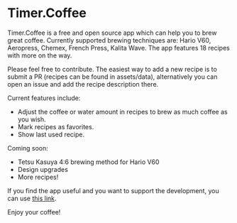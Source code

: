 # Timer.Coffee

Timer.Coffee is a free and open source app which can help you to brew great coffee. Currently supported brewing techniques are: Hario V60, Aeropress, Chemex, French Press, Kalita Wave. The app features 18 recipes with more on the way.

Please feel free to contribute. The easiest way to add a new recipe is to submit a PR (recipes can be found in assets/data), alternatively you can open an issue and add the recipe description there.

Current features include:
- Adjust the coffee or water amount in recipes to brew as much coffee as you wish.
- Mark recipes as favorites.
- Show last used recipe.

Coming soon:
- Tetsu Kasuya 4:6 brewing method for Hario V60
- Design upgrades
- More recipes!

If you find the app useful and you want to support the development, you can use [this link](https://www.buymeacoffee.com/timercoffee).

Enjoy your coffee!
